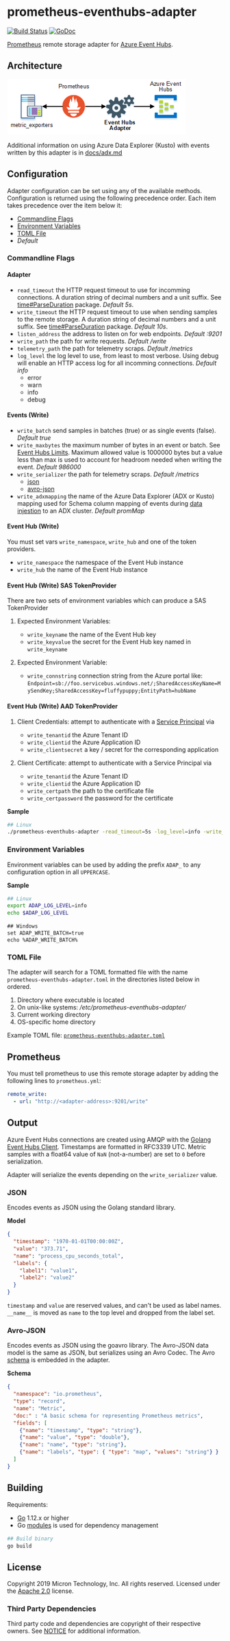 # prometheus-eventhubs-adapter
[![Build Status](https://dev.azure.com/bryanklewis/prometheus-eventhubs-adapter/_apis/build/status/bryanklewis.prometheus-eventhubs-adapter?branchName=master)](https://dev.azure.com/bryanklewis/prometheus-eventhubs-adapter/_build/latest?definitionId=5&branchName=master) [![GoDoc](https://godoc.org/github.com/bryanklewis/prometheus-eventhubs-adapter?status.svg)](https://godoc.org/github.com/bryanklewis/prometheus-eventhubs-adapter)

[Prometheus](https://prometheus.io/docs/operating/integrations/) remote storage adapter for [Azure Event Hubs](https://docs.microsoft.com/en-us/azure/event-hubs/event-hubs-about).

## Architecture

![alt text](./docs/images/adapter-arch.png "Adapter Architecture")

Additional information on using Azure Data Explorer (Kusto) with events written by this adapter is in [docs/adx.md](./docs/adx.md)

## Configuration

Adapter configuration can be set using any of the available methods. Configuration is returned using the following precedence order. Each item takes precedence over the item below it:

* [Commandline Flags](#commandline-flags)
* [Environment Variables](#environment-variables)
* [TOML File](#toml-file)
* *Default*

### Commandline Flags

#### Adapter

- `read_timeout` the HTTP request timeout to use for incomming connections. A duration string of decimal numbers and a unit suffix. See [time#ParseDuration](https://golang.org/pkg/time/#ParseDuration) package. *Default 5s*.
- `write_timeout` the HTTP request timeout to use when sending samples to the remote storage. A duration string of decimal numbers and a unit suffix. See [time#ParseDuration](https://golang.org/pkg/time/#ParseDuration) package. *Default 10s*.
- `listen_address` the address to listen on for web endpoints. *Default :9201*
- `write_path` the path for write requests. *Default /write*
- `telemetry_path` the path for telemetry scraps. *Default /metrics*
- `log_level` the log level to use, from least to most verbose. Using debug will enable an HTTP access log for all incomming connections. *Default info*
  - error
  - warn
  - info
  - debug

#### Events (Write)

- `write_batch` send samples in batches (true) or as single events (false). *Default true*
- `write_maxbytes` the maximum number of bytes in an event or batch. See [Event Hubs Limits](https://docs.microsoft.com/en-us/azure/event-hubs/event-hubs-quotas). Maximum allowed value is 1000000 bytes but a value less than max is used to account for headroom needed when writing the event. *Default 986000*
- `write_serializer` the path for telemetry scraps. *Default /metrics*
  - [json](#json)
  - [avro-json](#avro-json)
- `write_adxmapping` the name of the Azure Data Explorer (ADX or Kusto) mapping used for Schema column mapping of events during [data injestion](./docs/adx.md) to an ADX cluster. *Default promMap*

#### Event Hub (Write)

You must set vars `write_namespace`, `write_hub` and one of the token providers.

- `write_namespace` the namespace of the Event Hub instance
- `write_hub` the name of the Event Hub instance

#### Event Hub (Write) SAS TokenProvider

There are two sets of environment variables which can produce a SAS TokenProvider

1. Expected Environment Variables:
    - `write_keyname` the name of the Event Hub key
    - `write_keyvalue` the secret for the Event Hub key named in `write_keyname`

2. Expected Environment Variable:
    - `write_connstring` connection string from the Azure portal like: `Endpoint=sb://foo.servicebus.windows.net/;SharedAccessKeyName=MySendKey;SharedAccessKey=fluffypuppy;EntityPath=hubName`

#### Event Hub (Write) AAD TokenProvider

1. Client Credentials: attempt to authenticate with a [Service Principal](https://docs.microsoft.com/en-us/azure/azure-resource-manager/resource-group-create-service-principal-portal) via
    - `write_tenantid` the Azure Tenant ID
    - `write_clientid` the Azure Application ID
    - `write_clientsecret` a key / secret for the corresponding application

2. Client Certificate: attempt to authenticate with a Service Principal via 
    - `write_tenantid` the Azure Tenant ID
    - `write_clientid` the Azure Application ID
    - `write_certpath` the path to the certificate file
    - `write_certpassword` the password for the certificate

**Sample**
```bash
## Linux
./prometheus-eventhubs-adapter -read_timeout=5s -log_level=info -write_batch
```

### Environment Variables

Environment variables can be used by adding the prefix `ADAP_` to any configuration option in all `UPPERCASE`.

**Sample**
```bash
## Linux
export ADAP_LOG_LEVEL=info
echo $ADAP_LOG_LEVEL
```
```dos
## Windows 
set ADAP_WRITE_BATCH=true
echo %ADAP_WRITE_BATCH%
```

### TOML File

The adapter will search for a TOML formatted file with the name `prometheus-eventhubs-adapter.toml` in the directories listed below in ordered.

1. Directory where executable is located
2. On unix-like systems: */etc/prometheus-eventhubs-adapter/*
3. Current working directory
4. OS-specific home directory

Example TOML file: [`prometheus-eventhubs-adapter.toml`](./prometheus-eventhubs-adapter.toml)

## Prometheus

You must tell prometheus to use this remote storage adapter by adding the following lines to `prometheus.yml`:
```yaml
remote_write:
  - url: "http://<adapter-address>:9201/write"
```

## Output

Azure Event Hubs connections are created using AMQP with the [Golang Event Hubs Client](https://github.com/Azure/azure-event-hubs-go). Timestamps are formatted in RFC3339 UTC. Metric samples with a float64 value of `NaN` (not-a-number) are set to `0` before serialization.

Adapter will serialize the events depending on the `write_serializer` value.

### JSON

Encodes events as JSON using the Golang standard library.

**Model**
```json
{
  "timestamp": "1970-01-01T00:00:00Z",
  "value": "373.71",
  "name": "process_cpu_seconds_total",
  "labels": {
    "label1": "value1",
    "label2": "value2"
  }
}
```

`timestamp` and `value` are reserved values, and can't be used as label names. `__name__` is moved as `name` to the top level and dropped from the label set.

### Avro-JSON

Encodes events as JSON using the goavro library. The Avro-JSON data model is the same as JSON, but serializes using an Avro Codec. The Avro [schema](./serializers/avrojson/avrojson.go) is embedded in the adapter.

**Schema**
```json
{
  "namespace": "io.prometheus",
  "type": "record",
  "name": "Metric",
  "doc:" : "A basic schema for representing Prometheus metrics",
  "fields": [
    {"name": "timestamp", "type": "string"},
    {"name": "value", "type": "double"},
    {"name": "name", "type": "string"},
    {"name": "labels", "type": { "type": "map", "values": "string"} }
  ]
}
```

## Building

Requirements:

* [Go](https://golang.org/dl/) 1.12.x or higher
* Go [modules](https://github.com/golang/go/wiki/Modules) is used for dependency management

```bash
## Build binary
go build
```

## License

Copyright 2019 Micron Technology, Inc. All rights reserved. Licensed under the [Apache 2.0](./LICENSE) license.

### Third Party Dependencies

Third party code and dependencies are copyright of their respective owners. See [NOTICE](./NOTICE) for additional information.
